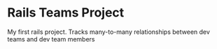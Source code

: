 # Rails Teams Project

My first rails project. Tracks many-to-many relationships between dev teams and dev team members
